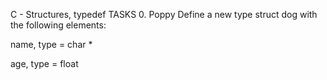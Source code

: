  C - Structures, typedef
TASKS
0. Poppy
Define a new type struct dog with the following elements:

name, type = char *

age, type = float

